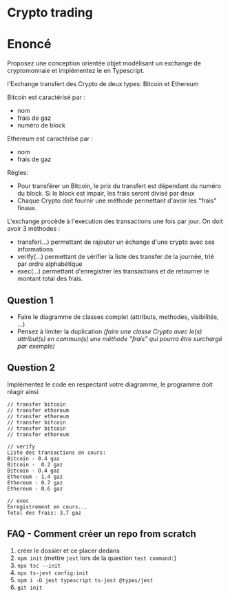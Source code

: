 # Crypto trading

# Enoncé

Proposez une conception orientée objet modélisant un exchange de cryptomonnaie et implémentez le en Typescript.

l'Exchange transfert des Crypto de deux types: Bitcoin et Ethereum

Bitcoin est caractérisé par :
- nom
- frais de gaz
- numéro de block

Ethereum est caractérisé par :
- nom
- frais de gaz

Règles:
- Pour transférer un Bitcoin, le prix du transfert est dépendant du numéro du block.
  Si le block est impair, les frais seront divisé par deux
- Chaque Crypto doit fournir une méthode permettant d'avoir les "frais" finaux.

L'exchange procède à l'execution des transactions une fois par jour.
On doit avoir 3 méthodes :
- transfer(...) permettant de rajouter un échange d'une crypto avec ses informations
- verify(...) permettant de vérifier la liste des transfer de la journée, trié par ordre alphabétique
- exec(...) permettant d'enregistrer les transactions et de retourner le montant total des frais.

## Question 1
- Faire le diagramme de classes complet (attributs, methodes, visibilités, ...)
- Pensez à limiter la duplication
  _(faire une classe Crypto avec le(s) attribut(s) en commun(s) une méthode "frais" qui pourra être surchargé par exemple)_

## Question 2
Implémentez le code en respectant votre diagramme, le programme doit réagir ainsi

```console
// transfer bitcoin
// transfer ethereum
// transfer ethereum
// transfer bitcoin
// transfer bitcoin
// transfer ethereum

// verify
Liste des transactions en cours:
Bitcoin - 0.4 gaz
Bitcoin -  0.2 gaz
Bitcoin - O.4 gaz
Ethereum - 1.4 gaz
Ethereum - 0.7 gaz
Ethereum - 0.6 gaz

// exec
Enregistrement en cours...
Total des frais: 3.7 gaz
```

## FAQ - Comment créer un repo from scratch

1. créer le dossier et ce placer dedans
2. `npm init` (mettre `jest` lors de la question `test command:`)
3. `npx tsc --init`
4. `npx ts-jest config:init`
5. `npm i -D jest typescript ts-jest @types/jest`
6. `git init`
